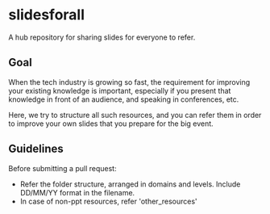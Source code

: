 # slidesforall
A hub repository for sharing slides for everyone to refer.

## Goal

When the tech industry is growing so fast, the requirement for improving your existing knowledge is important, especially if you present that knowledge in front of an audience, and speaking in conferences, etc. 

Here, we try to structure all such resources, and you can refer them in order to improve your own slides that you prepare for the big event. 

## Guidelines

Before submitting a pull request:
- Refer the folder structure, arranged in domains and levels. Include DD/MM/YY format in the filename.
- In case of non-ppt resources, refer 'other_resources'

